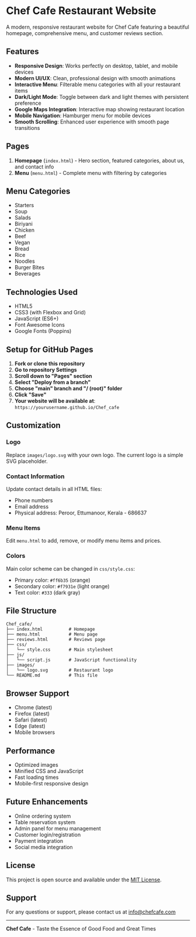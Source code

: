 # Chef Cafe Restaurant Website

A modern, responsive restaurant website for Chef Cafe featuring a beautiful homepage, comprehensive menu, and customer reviews section.

## Features

- **Responsive Design**: Works perfectly on desktop, tablet, and mobile devices
- **Modern UI/UX**: Clean, professional design with smooth animations
- **Interactive Menu**: Filterable menu categories with all your restaurant items
- **Dark/Light Mode**: Toggle between dark and light themes with persistent preference
- **Google Maps Integration**: Interactive map showing restaurant location
- **Mobile Navigation**: Hamburger menu for mobile devices
- **Smooth Scrolling**: Enhanced user experience with smooth page transitions

## Pages

1. **Homepage** (`index.html`) - Hero section, featured categories, about us, and contact info
2. **Menu** (`menu.html`) - Complete menu with filtering by categories

## Menu Categories

- Starters
- Soup
- Salads
- Biriyani
- Chicken
- Beef
- Vegan
- Bread
- Rice
- Noodles
- Burger Bites
- Beverages

## Technologies Used

- HTML5
- CSS3 (with Flexbox and Grid)
- JavaScript (ES6+)
- Font Awesome Icons
- Google Fonts (Poppins)

## Setup for GitHub Pages

1. **Fork or clone this repository**
2. **Go to repository Settings**
3. **Scroll down to "Pages" section**
4. **Select "Deploy from a branch"**
5. **Choose "main" branch and "/ (root)" folder**
6. **Click "Save"**
7. **Your website will be available at**: `https://yourusername.github.io/Chef_cafe`

## Customization

### Logo
Replace `images/logo.svg` with your own logo. The current logo is a simple SVG placeholder.

### Contact Information
Update contact details in all HTML files:
- Phone numbers
- Email address
- Physical address: Peroor, Ettumanoor, Kerala - 686637

### Menu Items
Edit `menu.html` to add, remove, or modify menu items and prices.

### Colors
Main color scheme can be changed in `css/style.css`:
- Primary color: `#ff6b35` (orange)
- Secondary color: `#f7931e` (light orange)
- Text color: `#333` (dark gray)

## File Structure

```
Chef_cafe/
├── index.html          # Homepage
├── menu.html           # Menu page
├── reviews.html        # Reviews page
├── css/
│   └── style.css       # Main stylesheet
├── js/
│   └── script.js       # JavaScript functionality
├── images/
│   └── logo.svg        # Restaurant logo
└── README.md           # This file
```

## Browser Support

- Chrome (latest)
- Firefox (latest)
- Safari (latest)
- Edge (latest)
- Mobile browsers

## Performance

- Optimized images
- Minified CSS and JavaScript
- Fast loading times
- Mobile-first responsive design

## Future Enhancements

- Online ordering system
- Table reservation system
- Admin panel for menu management
- Customer login/registration
- Payment integration
- Social media integration

## License

This project is open source and available under the [MIT License](LICENSE).

## Support

For any questions or support, please contact us at info@chefcafe.com

---

**Chef Cafe** - Taste the Essence of Good Food and Great Times
